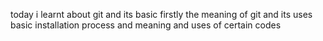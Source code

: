 today i learnt about git and its basic
firstly the meaning of git and its uses
basic installation process
 and  meaning and uses of certain codes